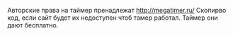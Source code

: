 Авторские права на таймер пренадлежат http://megatimer.ru/
Скопирво код, если сайт будет их недоступен чтоб тамер работал.
Таймер они дают бесплатно.
